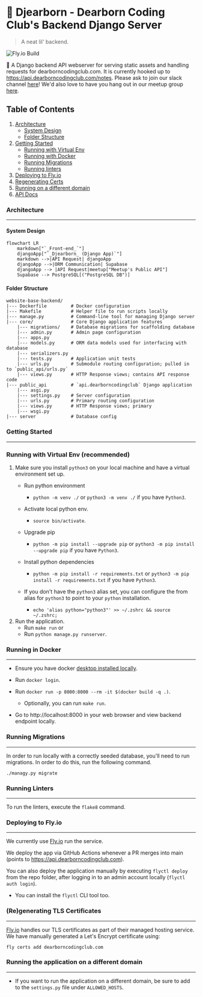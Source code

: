 # 🐍 Djearborn - Dearborn Coding Club's Backend Django Server
> A neat lil' backend.

![Fly.io Build](https://github.com/dearborn-coding-club/website-base-backend/actions/workflows/fly.yml/badge.svg)

🐍 A Django backend API webserver for serving static assets and handling requests for dearborncodingclub.com. It is currently hooked up to https://api.dearborncodingclub.com/notes. Please ask to join our slack channel [here](https://dearborncodingclub.slack.com)! We'd also love to have you hang out in our meetup group [here](https://www.meetup.com/dearborn-coding-club).

## Table of Contents
1. [Architecture](#architecture)
    * [System Design](#system-design)
    * [Folder Structure](#folder-structure)
2. [Getting Started](#getting-started)
    * [Running with Virtual Env](#running-with-virtual-env-recommended)
    * [Running with Docker](#running-in-docker)
    * [Running Migrations](#running-migrations)
    * [Running linters](#running-linters)
3. [Deploying to Fly.io](#deploying-to-flyio)
4. [Regenerating Certs](#regenerating-tls-certificates)
5. [Running on a different domain](#running-the-application-on-a-different-domain)
6. [API Docs](./docs/APIs.md)

### Architecture
---

#### System Design
```mermaid
flowchart LR
    markdown["`_Front-end_`"]
    djangoApp["`_Djearborn_ (Django App)`"]
    markdown -->|API Request| djangoApp
    djangoApp -->|ORM Communication| Supabase
    djangoApp --> |API Request|meetup["Meetup's Public API"]
    Supabase --> PostgreSQL[("PostgreSQL DB")]
```

#### Folder Structure

```
website-base-backend/
|--- Dockerfile         # Docker configuration
|--- Makefile           # Helper file to run scripts locally
|--- manage.py          # Command-line tool for managing Django server
|--- core/              # Core Django application features
    |--- migrations/    # Database migrations for scaffolding database
    |--- admin.py       # Admin page configuration
    |--- apps.py
    |--- models.py      # ORM data models used for interfacing with database
    |--- serializers.py
    |--- tests.py       # Application unit tests
    |--- urls.py        # Submodule routing configuration; pulled in to `public_api/urls.py`
    |--- views.py       # HTTP Response views; contains API response code
|--- public_api         # `api.dearborncodingclub` Django application
    |--- asgi.py
    |--- settings.py    # Server configuration
    |--- urls.py        # Primary routing configuration
    |--- views.py       # HTTP Response views; primary
    |--- wsgi.py
|--- server             # Database config
```

### Getting Started
--- 
### Running with Virtual Env (recommended)
1. Make sure you install `python3` on your local machine and  have a virtual environment set up.
    - Run python environment
        - `python -m venv ./` or `python3 -m venv ./` if you have `Python3`.
    - Activate local python env.
        - `source bin/activate`.
    - Upgrade pip
        - `python -m pip install --upgrade pip` or `python3 -m pip install --upgrade pip` if you have `Python3`.
    - Install python dependencies
        - `python -m pip install -r requirements.txt` or `python3 -m pip install -r requirements.txt` if you have `Python3`.
    
    - If you don't have the `python3` alias set, you can configure the from alias for `python3` to point to your `python` installation.
        - `echo 'alias python="python3"' >> ~/.zshrc && source ~/.zshrc;`
2. Run the application.
    - Run `make run` or
    - Run `python manage.py runserver`.

### Running in Docker
---
- Ensure you have docker [desktop installed locally](https://www.docker.com/products/docker-desktop/).
- Run `docker login`.
- Run `docker run -p 8000:8000 --rm -it $(docker build -q .)`.
    - Optionally, you can run `make run`.

- Go to http://localhost:8000 in your web browser and view backend endpoint locally.

### Running Migrations
---
In order to run locally with a correctly seeded database, you'll need to run migrations. In order to do this, run the following command.

`./managy.py migrate`

### Running Linters
---
To run the linters, execute the `flake8` command.

### Deploying to Fly.io
---
We currently use [Fly.io](https://fly.io) run the service.

We deploy the app via GitHub Actions whenever a PR merges into main (points to https://api.dearborncodingclub.com).
 
You can also deploy the application manually by executing `flyctl deploy` from the repo folder, after logging in to an admin account locally (`flyctl auth login`).
- You can install the `flyctl` CLI tool too.

### (Re)generating TLS Certificates
---
[Fly.io](https://fly.io) handles our TLS certificates as part of their managed hosting service. We have manually generated a Let's Encrypt certificate using:

`fly certs add dearborncodingclub.com`

### Running the application on a different domain
---
- If you want to run the application on a different domain, be sure to add to the `settings.py` file under `ALLOWED_HOSTS`.
